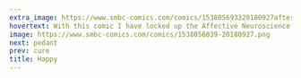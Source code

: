 ```yaml
---
extra_image: https://www.smbc-comics.com/comics/153805693320180927after.png
hovertext: With this comic I have locked up the Affective Neuroscience audience for good.
image: https://www.smbc-comics.com/comics/1538056839-20180927.png
next: pedant
prev: cure
title: Happy
---
```

